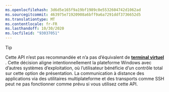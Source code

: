 ```yaml
---
ms.openlocfilehash: 3d6d5e165f9a19bf1989c0e5532604742d1062ad
ms.sourcegitcommit: 463975e71920908a6bff9a6a7291ddf3736652d5
ms.translationtype: MT
ms.contentlocale: fr-FR
ms.lasthandoff: 10/30/2020
ms.locfileid: "93037051"
---
```

> [!TIP]
> Cette API n’est pas recommandée et n’a pas d’équivalent de **[terminal virtuel](../console-virtual-terminal-sequences.md)** . Cette décision aligne intentionnellement la plateforme Windows avec d’autres systèmes d’exploitation, où l’utilisateur bénéficie d’un contrôle total sur cette option de présentation. La communication à distance des applications via des utilitaires multiplateforme et des transports comme SSH peut ne pas fonctionner comme prévu si vous utilisez cette API.
